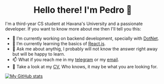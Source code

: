 <h1 align="center">Hello there! I'm Pedro 👋</h1>

I'm a third-year CS student at Havana's University and a passionate developer. If you want to know more about me then I'll tell you this:

- 🔭 I’m currently working on backend development, specially with [DotNet](https://dotnet.microsoft.com/en-us/learn/dotnet/what-is-dotnet).
- 🌱 I’m currently learning the basics of [React.js](https://react.dev/).
- 💬 Ask me about anythig, I probably will not know the answer right away but will be happy to learn.
- 📫 What if you reach me in my [telegram](https://t.me/pedropap) or my [email](mailto:ppalvarez2002@gmail.com).
- 📑 Take a look at my [CV](https://drive.google.com/file/d/14x09Zs05-6kXXGJp8Per2MFQNbwtSXUz/view?usp=drivesdk), Who knows, it may be what you are looking for.


[![My GitHub stats](https://github-readme-stats.vercel.app/api?username=ppalvar)](https://github.com/anuraghazra/github-readme-stats)